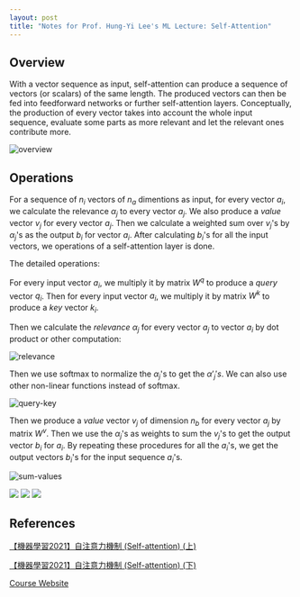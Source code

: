 ```yaml
---
layout: post
title: "Notes for Prof. Hung-Yi Lee's ML Lecture: Self-Attention"
---
```


## Overview

With a vector sequence as input, self-attention can produce a sequence of vectors (or scalars) of the same length. The produced vectors can then be fed into feedforward networks or further self-attention layers. Conceptually, the production of every vector takes into account the whole input sequence, evaluate some parts as more relevant and let the relevant ones contribute more.

![overview](https://baliuzeger.github.io/sjl/assets/images/HYL_ML_attention/overview.png)

## Operations

For a sequence of $n_i$ vectors of $n_a$ dimentions as input, for every vector $a_{i}$, we calculate the relevance $\alpha_{j}$ to every vector $a_j$. We also produce a *value* vector $v_j$ for every vector $a_j$. Then we calculate a weighted sum over $v_j$'s by $\alpha_{j}$'s as the output $b_i$ for vector $a_i$. After calculating $b_i$'s for all the input vectors, we operations of a self-attention layer is done.

The detailed operations:

For every input vector $a_i$, we multiply it by matrix $W^q$ to produce a *query* vector $q_i$. Then for every input vector $a_i$, we multiply it by matrix $W^k$ to produce a *key* vector $k_i$.

Then we calculate the *relevance* $\alpha_{j}$ for every vector $a_j$ to vector $a_i$ by dot product or other computation:

![relevance](https://baliuzeger.github.io/sjl/assets/images/HYL_ML_attention/relevance.png)

Then we use softmax to normalize the $\alpha_{j}$'s to get the $\alpha'_{j}'s$. We can also use other non-linear functions instead of softmax.

![query-key](https://baliuzeger.github.io/sjl/assets/images/HYL_ML_attention/query-key.png)

Then we produce a *value* vector $v_j$ of dimension $n_b$ for every vector $a_j$ by matrix $W^v$. Then we use the $\alpha_{j}$'s as weights to sum the $v_j$'s to get the output vector $b_i$ for $a_i$. By repeating these procedures for all the $a_i$'s, we get the output vectors $b_i$'s for the input sequence $a_i$'s.

![sum-values](https://baliuzeger.github.io/sjl/assets/images/HYL_ML_attention/sum-values.png)

![](https://baliuzeger.github.io/sjl/assets/images/HYL_ML_attention/.png)
![](https://baliuzeger.github.io/sjl/assets/images/HYL_ML_attention/.png)
![](https://baliuzeger.github.io/sjl/assets/images/HYL_ML_attention/.png)

## References

[【機器學習2021】自注意力機制 (Self-attention) (上)](https://youtu.be/hYdO9CscNes)

[【機器學習2021】自注意力機制 (Self-attention) (下)](https://youtu.be/gmsMY5kc-zw)

[Course Website](https://speech.ee.ntu.edu.tw/~hylee/ml/2021-spring.php)
